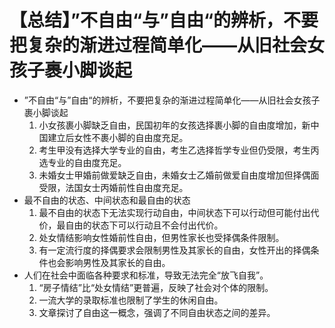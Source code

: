 # 【总结】”不自由“与”自由“的辨析，不要把复杂的渐进过程简单化——从旧社会女孩子裹小脚谈起

-   ”不自由“与”自由“的辨析，不要把复杂的渐进过程简单化——从旧社会女孩子裹小脚谈起
    1.  小女孩裹小脚缺乏自由，民国初年的女孩选择裹小脚的自由度增加，新中国建立后女性不裹小脚的自由度充足。
    2.  考生甲没有选择大学专业的自由，考生乙选择哲学专业但仍受限，考生丙选专业的自由度充足。
    3.  未婚女士甲婚前做爱缺乏自由，未婚女士乙婚前做爱自由度增加但择偶面受限，法国女士丙婚前性自由度充足。
-   最不自由的状态、中间状态和最自由的状态
    1.  最不自由的状态下无法实现行动自由，中间状态下可以行动但可能付出代价，最自由的状态下可以行动且不会付出代价。
    2.  处女情结影响女性婚前性自由，但男性家长也受择偶条件限制。
    3.  有一定流行度的择偶要求会限制男性及其家长的自由，女性开出的择偶条件也会影响男性及其家长的自由。
-   人们在社会中面临各种要求和标准，导致无法完全“放飞自我”。
    1.  “房子情结”比“处女情结”更普遍，反映了社会对个体的限制。
    2.  一流大学的录取标准也限制了学生的休闲自由。
    3.  文章探讨了自由这一概念，强调了不同自由状态之间的差异。